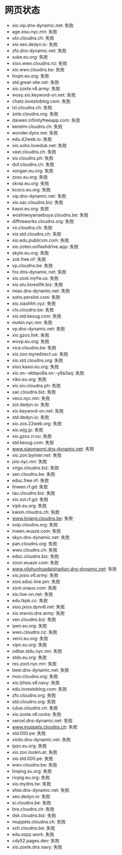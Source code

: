 # 网页状态
- xio.vip.dns-dynamic.net: 失败
- age.xisu.nyc.mn: 失败
- uto.cloudns.ch: 失败
- xio.xeo.dedyn.io: 失败
- zfo.dns-dynamic.net: 失败
- suke.eu.org: 失败
- xioo.wwo.cloudns.nz: 失败
- xio.wwv.cloudns.be: 失败
- linqin.eu.org: 失败
- std.great-site.net: 失败
- xio.zoxte.v6.army: 失败
- woxy.xio.keyword-on.net: 失败
- chatz.lovestoblog.com: 失败
- lzi.cloudns.ch: 失败
- zote.cloudns.org: 失败
- daiwen.infinityfreeapp.com: 失败
- kenelm.cloudns.ch: 失败
- wonder.dynx.me: 失败
- edu.42web.io: 失败
- xio.soho.lovedub.net: 失败
- vast.cloudns.ch: 失败
- siv.cloudns.ph: 失败
- duf.cloudns.ch: 失败
- xongan.eu.org: 失败
- zosx.eu.org: 失败
- skvip.eu.org: 失败
- kcoco.eu.org: 失败
- vip.dns-dynamic.net: 失败
- xio.sac.cloudns.biz: 失败
- kaxoi.eu.org: 失败
- woshiwoyansebuya.cloudns.be: 失败
- diffireworks.cloudns.org: 失败
- vx.cloudns.ch: 失败
- xio.std.cloudns.ch: 失败
- xio.edu.publicvm.com: 失败
- xio.zoten.onflashdrive.app: 失败
- skyle.eu.org: 失败
- zok.free.nf: 失败
- vp.cloudns.be: 失败
- fox.dns-dynamic.net: 失败
- xio.zoot.myfw.us: 失败
- xio.stu.loveslife.biz: 失败
- miao.dns-dynamic.net: 失败
- soho.perslist.com: 失败
- xio.xiaohhh.xyz: 失败
- clo.cloudns.be: 失败
- xio.std.kesug.com: 失败
- mokin.nyc.mn: 失败
- vp.dns-dynamic.net: 失败
- xio.gzos.link: 失败
- wvvp.eu.org: 失败
- vice.cloudns.be: 失败
- xio.zon.myredirect.us: 失败
- xio.std.cloudns.org: 失败
- xioo.kaxoi.eu.org: 失败
- xio.xn--ebbpo8a.xn--y9a3aq: 失败
- viko.eu.org: 失败
- xio.siv.cloudns.ph: 失败
- sac.cloudns.biz: 失败
- veco.nyc.mn: 失败
- zot.dedyn.io: 失败
- xio.keyword-on.net: 失败
- std.dedyn.io: 失败
- xio.zos.22web.org: 失败
- xio.wjg.jp: 失败
- xio.gzos.rr.nu: 失败
- std.kesug.com: 失败
- www.xiaomaomi.dns-dynamic.net: 失败
- xio.zon.byinter.net: 失败
- jxio.nyc.mn: 失败
- virgo.cloudns.biz: 失败
- sen.cloudns.be: 失败
- educ.free.nf: 失败
- linwen.rf.gd: 失败
- tau.cloudns.biz: 失败
- xio.zot.rf.gd: 失败
- vipk.eu.org: 失败
- kaixin.cloudns.ch: 失败
- www.liniang.cloudns.be: 失败
- svip.cloudns.org: 失败
- inwen.wuaze.com: 失败
- skyo.dns-dynamic.net: 失败
- pan.cloudns.org: 失败
- wwo.cloudns.ch: 失败
- educ.cloudns.biz: 失败
- zoon.wuaze.com: 失败
- www.yiluhuohuadaishadian.dns-dynamic.net: 失败
- xio.jxsio.v6.army: 失败
- xioo.educ.line.pm: 失败
- zoot.unaux.com: 失败
- xio.live-on.net: 失败
- edu.tkpk.cc: 失败
- xioo.jxios.dynv6.net: 失败
- xio.wwvio.dns.army: 失败
- ven.cloudns.biz: 失败
- ipen.eu.org: 失败
- wwo.cloudns.nz: 失败
- vercl.eu.org: 失败
- vipn.eu.org: 失败
- odbar.stdu.nyc.mn: 失败
- stds.eu.org: 失败
- res.zoot.nyc.mn: 失败
- beer.dns-dynamic.net: 失败
- mov.cloudns.org: 失败
- xio.lzhoo.v6.navy: 失败
- edu.lovestoblog.com: 失败
- zfo.cloudns.org: 失败
- std.cloudns.org: 失败
- cdue.cloudns.ch: 失败
- xio.zoxte.v6.rocks: 失败
- vercel.dns-dynamic.net: 失败
- www.muppets.cloudns.ch: 失败
- std.000.pe: 失败
- xiolin.dns-dynamic.net: 失败
- ipzo.eu.org: 失败
- xio.zon.lookin.at: 失败
- xio.std.000.pe: 失败
- wwv.cloudns.be: 失败
- linqing.eu.org: 失败
- ricpig.eu.org: 失败
- xio.mydns.tw: 失败
- shisi.dns-dynamic.net: 失败
- xeo.dedyn.io: 失败
- si.cloudns.be: 失败
- bre.cloudns.ch: 失败
- dsk.cloudns.biz: 失败
- muppets.cloudns.ch: 失败
- sch.cloudns.be: 失败
- edu.ezpz.work: 失败
- cdy52.pages.dev: 失败
- xio.zoxte.dns.navy: 失败
